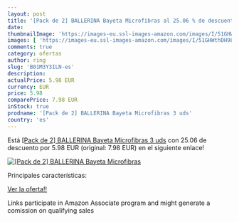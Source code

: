 ```yaml
---
layout: post
title: '[Pack de 2] BALLERINA Bayeta Microfibras al 25.06 % de descuento'
date: 
thumbnailImage: 'https://images-eu.ssl-images-amazon.com/images/I/51GHWthDH9L._SL200_.jpg'
images: [ 'https://images-eu.ssl-images-amazon.com/images/I/51GHWthDH9L._SL200_.jpg' ]
comments: true
category: ofertas
author: ring
slug: 'B01M3Y3ILN-es'
description:
actualPrice: 5.98 EUR
currency: EUR
price: 5.98
comparePrice: 7.98 EUR
inStock: true
prodname: '[Pack de 2] BALLERINA Bayeta Microfibras 3 uds'
country: 'es'
---
```


Está [[Pack de 2] BALLERINA Bayeta Microfibras 3 uds](https://www.amazon.es/dp/B01M3Y3ILN/?tag=tolees-21) con 25.06 de descuento por 5.98 EUR (original: 7.98 EUR) en el siguiente enlace!

[![[Pack de 2] BALLERINA Bayeta Microfibras](https://images-eu.ssl-images-amazon.com/images/I/51GHWthDH9L._SL200_.jpg)](https://www.amazon.es/dp/B01M3Y3ILN/?tag=tolees-21)

Principales características:


[Ver la oferta!!](https://www.amazon.es/dp/B01M3Y3ILN/?tag=tolees-21)

Links participate in Amazon Associate program and might generate a comission on qualifying sales


